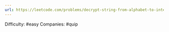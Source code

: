 ```yaml
---
url: https://leetcode.com/problems/decrypt-string-from-alphabet-to-integer-mapping
---
```


Difficulty: #easy
Companies: #quip